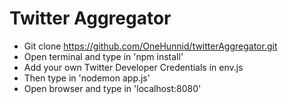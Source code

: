# Twitter Aggregator

* Git clone https://github.com/OneHunnid/twitterAggregator.git
* Open terminal and type in 'npm install'
* Add your own Twitter Developer Credentials in env.js
* Then type in 'nodemon app.js'
* Open browser and type in 'localhost:8080'

